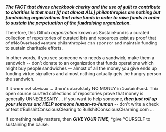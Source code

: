 ***The FACT that drives checkbook charity and the use of guilt to contribute to charities is that most [if not almost ALL] philanthropies are nothing but fundraising organizations that raise funds in order to raise funds in order to sustain the perpetuation of the fundraising organization.***

Therefore, this Github *organization* known as SustainFund is a curated collection of repositories of curated lists and resources exist as proof that of #NoOverhead venture philanthropies can sponsor and maintain funding to sustain charitable efforts.  

In other words, if you see someone who needs a sandwich, make them a sandwich -- don't donate to an organization that funds operations which might buy people sandwiches -- almost of all the money you give ends up funding virtue signallers and almost nothing actually gets the hungry person the sandwich.

If it were not obvious ... there's absolutely NO MONEY in SustainFund. This open source curated collections of repositories prove that money is generally UNNECESSARY ... if you want to help someone, ***then just roll up your sleeves and HELP someone human-to-human*** -- don't write a check or text #BullshitConsciousClearing to BullshitConsciousClearning.com ... 

If something really matters, then ***GIVE YOUR TIME***, *give YOURSELF to sustaining the cause.


